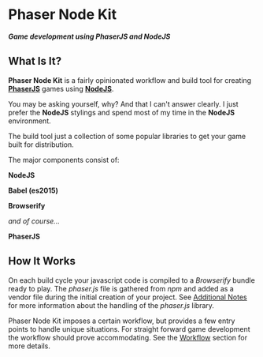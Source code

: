 # Phaser Node Kit

___Game development using PhaserJS and NodeJS___

## What Is It?

__Phaser Node Kit__ is a fairly opinionated workflow and build tool for creating __[PhaserJS](http://phaser.io)__ games using __[NodeJS](http://nodejs.org)__.

You may be asking yourself, why? And that I can't answer clearly. I just prefer the __NodeJS__ stylings and spend most of my time in the __NodeJS__ environment.

The build tool just a collection of some popular libraries to get your game built for distribution.

The major components consist of:

__NodeJS__

__Babel (es2015)__

__Browserify__

_and of course..._

__PhaserJS__

## How It Works

On each build cycle your javascript code is compiled to a _Browserify_ bundle ready to play. The _phaser.js_ file is gathered from _npm_ and added as a vendor file during the initial creation of your project. See [Additional Notes](notes.md) for more information about the handling of the _phaser.js_ library.

Phaser Node Kit imposes a certain workflow, but provides a few entry points to handle unique situations. For straight forward game development the workflow should prove accommodating. See the [Workflow](workflow.md) section for more details.